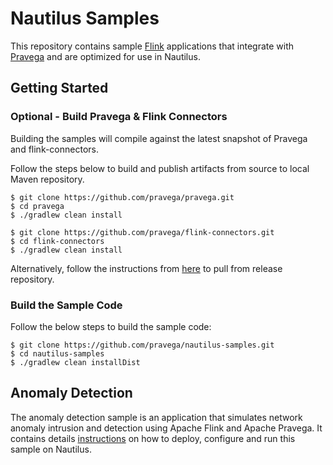 # Nautilus Samples

This repository contains sample [Flink](https://flink.apache.org/) applications that integrate with [Pravega](http://pravega.io/) and are optimized for use in Nautilus.

## Getting Started

### Optional - Build Pravega & Flink Connectors

Building the samples will compile against the latest snapshot of Pravega and flink-connectors.

Follow the steps below to build and publish artifacts from source to local Maven repository.

```
$ git clone https://github.com/pravega/pravega.git
$ cd pravega
$ ./gradlew clean install

$ git clone https://github.com/pravega/flink-connectors.git
$ cd flink-connectors
$ ./gradlew clean install
```

Alternatively, follow the instructions from [here](http://pravega.io/docs/latest/getting-started/) to pull from release repository.

### Build the Sample Code

Follow the below steps to build the sample code:

```
$ git clone https://github.com/pravega/nautilus-samples.git
$ cd nautilus-samples
$ ./gradlew clean installDist
```

## Anomaly Detection

The anomaly detection sample is an application that simulates network anomaly intrusion and detection using Apache Flink and Apache Pravega. It contains details [instructions](anomaly-detection) on how to deploy, configure and run this sample on Nautilus.
